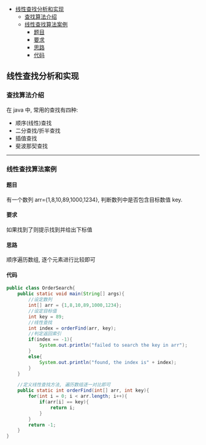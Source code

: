 <!-- TOC -->

- [线性查找分析和实现](#线性查找分析和实现)
  - [查找算法介绍](#查找算法介绍)
  - [线性查找算法案例](#线性查找算法案例)
    - [题目](#题目)
    - [要求](#要求)
    - [思路](#思路)
    - [代码](#代码)

<!-- /TOC -->

## 线性查找分析和实现

### 查找算法介绍
在 java 中, 常用的查找有四种:  
- 顺序(线性)查找
- 二分查找/折半查找
- 插值查找
- 斐波那契查找

****
### 线性查找算法案例
#### 题目
有一个数列 arr={1,8,10,89,1000,1234}, 判断数列中是否包含目标数值 key.

#### 要求
如果找到了则提示找到并给出下标值

#### 思路
顺序遍历数组, 逐个元素进行比较即可

#### 代码

```java
public class OrderSearch{
    public static void main(String[] args){
        //设定数列
        int[] arr = {1,8,10,89,1000,1234};
        //设定目标值
        int key = 89;
        //线性查找
        int index = orderFind(arr, key);
        //判定返回索引
        if(index == -1){
            System.out.println("failed to search the key in arr");
        }
        else{
            System.out.println("found, the index is" + index);
        }
    }

    //定义线性查找方法, 遍历数组逐一对比即可
    public static int orderFind(int[] arr, int key){
        for(int i = 0; i < arr.length; i++){
            if(arr[i] == key){
                return i;
            }
        }
        return -1;
    }
}
```